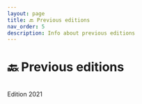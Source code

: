 ```yaml
---
layout: page
title: 🔙 Previous editions
nav_order: 5
description: Info about previous editions
---
```


# 🔙 Previous editions
<br>
Edition 2021
